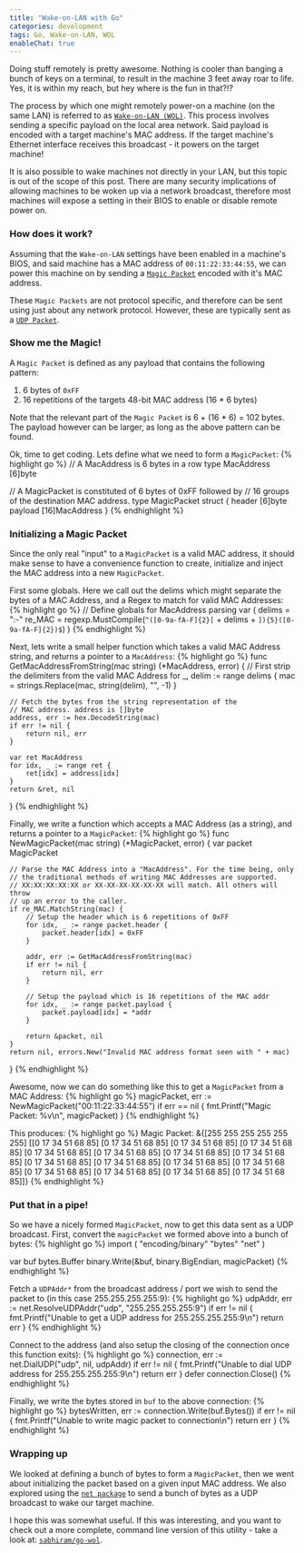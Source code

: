 ```yaml
---
title: "Wake-on-LAN with Go"
categories: development
tags: Go, Wake-on-LAN, WOL
enableChat: true
---
```


Doing stuff remotely is pretty awesome. Nothing is cooler than banging a bunch of keys on a terminal, to result in the machine 3 feet away roar to life. Yes, it is within my reach, but hey where is the fun in that?!?

The process by which one might remotely power-on a machine (on the same LAN) is referred to as [`Wake-on-LAN (WOL)`](http://en.wikipedia.org/wiki/Wake-on-LAN). This process involves sending a specific payload on the local area network. Said payload is encoded with a target machine's MAC address. If the target machine's Ethernet interface receives this broadcast - it powers on the target machine!

It is also possible to wake machines not directly in your LAN, but this topic is out of the scope of this post. There are many security implications of allowing machines to be woken up via a network broadcast, therefore most machines will expose a setting in their BIOS to enable or disable remote power on. 

### How does it work?

Assuming that the `Wake-on-LAN` settings have been enabled in a machine's BIOS, and said machine has a MAC address of `00:11:22:33:44:55`, we can power this machine on by sending a [`Magic Packet`](http://en.wikipedia.org/w/index.php?title=Wake-on-LAN&redirect=no#Magic_packet) encoded with it's MAC address.

These `Magic Packets` are not protocol specific, and therefore can be sent using just about any network protocol. However, these are typically sent as a [`UDP Packet`](http://en.wikipedia.org/wiki/User_Datagram_Protocol).

### Show me the Magic!

A `Magic Packet` is defined as any payload that contains the following pattern:

1. 6 bytes of `0xFF`
2. 16 repetitions of the targets 48-bit MAC address (16 * 6 bytes)

Note that the relevant part of the `Magic Packet` is 6 + (16 * 6) = 102 bytes. The payload however can be larger, as long as the above pattern can be found.

Ok, time to get coding. Lets define what we need to form a `MagicPacket`:
{% highlight go %}
// A MacAddress is 6 bytes in a row
type MacAddress [6]byte

// A MagicPacket is constituted of 6 bytes of 0xFF followed by
// 16 groups of the destination MAC address.
type MagicPacket struct {
    header  [6]byte
    payload [16]MacAddress
}
{% endhighlight %}

### Initializing a Magic Packet

Since the only real "input" to a `MagicPacket` is a valid MAC address, it should make sense to have a convenience function to create, initialize and inject the MAC address into a new `MagicPacket`.

First some globals. Here we call out the delims which might separate the bytes of a MAC Address, and a Regex to match for valid MAC Addresses:
{% highlight go %}
// Define globals for MacAddress parsing
var (
    delims = ":-"
    re_MAC = regexp.MustCompile(`^([0-9a-fA-F]{2}[` + delims + `]){5}([0-9a-fA-F]{2})$`)
)
{% endhighlight %}

Next, lets write a small helper function which takes a valid MAC Address string, and returns a pointer to a `MacAddress`:
{% highlight go %}
func GetMacAddressFromString(mac string) (*MacAddress, error) {
    // First strip the delimiters from the valid MAC Address
    for _, delim := range delims {
        mac = strings.Replace(mac, string(delim), "", -1)
    }

    // Fetch the bytes from the string representation of the
    // MAC address. address is []byte
    address, err := hex.DecodeString(mac)
    if err != nil {
        return nil, err
    }

    var ret MacAddress
    for idx, _ := range ret {
        ret[idx] = address[idx]
    }
    return &ret, nil
}
{% endhighlight %}

Finally, we write a function which accepts a MAC Address (as a string), and returns a pointer to a `MagicPacket`:
{% highlight go %}
func NewMagicPacket(mac string) (*MagicPacket, error) {
    var packet MagicPacket

    // Parse the MAC Address into a "MacAddress". For the time being, only
    // the traditional methods of writing MAC Addresses are supported.
    // XX:XX:XX:XX:XX or XX-XX-XX-XX-XX-XX will match. All others will throw
    // up an error to the caller.
    if re_MAC.MatchString(mac) {
        // Setup the header which is 6 repetitions of 0xFF
        for idx, _ := range packet.header {
            packet.header[idx] = 0xFF
        }

        addr, err := GetMacAddressFromString(mac)
        if err != nil {
            return nil, err
        }

        // Setup the payload which is 16 repetitions of the MAC addr
        for idx, _ := range packet.payload {
            packet.payload[idx] = *addr
        }

        return &packet, nil
    }
    return nil, errors.New("Invalid MAC address format seen with " + mac)
}
{% endhighlight %}

Awesome, now we can do something like this to get a `MagicPacket` from a MAC Address:
{% highlight go %}
magicPacket, err := NewMagicPacket("00:11:22:33:44:55")
if err == nil {
    fmt.Printf("Magic Packet: %v\n", magicPacket)
}
{% endhighlight %}

This produces:
{% highlight go %}
Magic Packet: &{[255 255 255 255 255 255] [[0 17 34 51 68 85] [0 17 34 51 68 85] [0 17 34 51 68 85] [0 17 34 51 68 85] [0 17 34 51 68 85] [0 17 34 51 68 85] [0 17 34 51 68 85] [0 17 34 51 68 85] [0 17 34 51 68 85] [0 17 34 51 68 85] [0 17 34 51 68 85] [0 17 34 51 68 85] [0 17 34 51 68 85] [0 17 34 51 68 85] [0 17 34 51 68 85] [0 17 34 51 68 85]]}
{% endhighlight %}

### Put that in a pipe!

So we have a nicely formed `MagicPacket`, now to get this data sent as a UDP broadcast. First, convert the `magicPacket` we formed above into a bunch of bytes:
{% highlight go %}
import (
    "encoding/binary"
    "bytes"
    "net"
)

var buf bytes.Buffer
binary.Write(&buf, binary.BigEndian, magicPacket)
{% endhighlight %}

Fetch a `UDPAddr*` from the broadcast address / port we wish to send the packet to (in this case 255.255.255.255:9):
{% highlight go %}
udpAddr, err := net.ResolveUDPAddr("udp", "255.255.255.255:9")
if err != nil {
    fmt.Printf("Unable to get a UDP address for 255.255.255.255:9\n")
    return err
}
{% endhighlight %}

Connect to the address (and also setup the closing of the connection once this function exits):
{% highlight go %}
connection, err := net.DialUDP("udp", nil, udpAddr)
if err != nil {
    fmt.Printf("Unable to dial UDP address for 255.255.255.255:9\n")
    return err
}
defer connection.Close()
{% endhighlight %}

Finally, we write the bytes stored in `buf` to the above connection:
{% highlight go %}
bytesWritten, err := connection.Write(buf.Bytes())
if err != nil {
    fmt.Printf("Unable to write magic packet to connection\n")
    return err
}
{% endhighlight %}

### Wrapping up

We looked at defining a bunch of bytes to form a `MagicPacket`, then we went about initializing the packet based on a given input MAC address. We also explored using the [`net package`](http://golang.org/pkg/net/) to send a bunch of bytes as a UDP broadcast to wake our target machine.

I hope this was somewhat useful. If this was interesting, and you want to check out a more complete, command line version of this utility - take a look at: [`sabhiram/go-wol`](https://github.com/sabhiram/go-wol).
